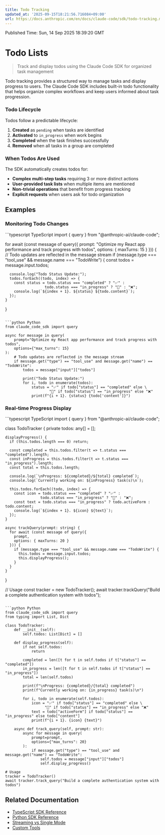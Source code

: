 ```yaml
---
title: Todo Tracking
updated_at: '2025-09-15T18:21:56.716084+09:00'
url: https://docs.anthropic.com/en/docs/claude-code/sdk/todo-tracking.md
---
```


Published Time: Sun, 14 Sep 2025 18:39:20 GMT

# Todo Lists

> Track and display todos using the Claude Code SDK for organized task management

Todo tracking provides a structured way to manage tasks and display progress to users. The Claude Code SDK includes built-in todo functionality that helps organize complex workflows and keep users informed about task progression.

### Todo Lifecycle

Todos follow a predictable lifecycle:

1. **Created** as `pending` when tasks are identified
2. **Activated** to `in_progress` when work begins
3. **Completed** when the task finishes successfully
4. **Removed** when all tasks in a group are completed

### When Todos Are Used

The SDK automatically creates todos for:

* **Complex multi-step tasks** requiring 3 or more distinct actions
* **User-provided task lists** when multiple items are mentioned
* **Non-trivial operations** that benefit from progress tracking
* **Explicit requests** when users ask for todo organization

## Examples

### Monitoring Todo Changes

<CodeGroup>
  ```typescript TypeScript
  import { query } from "@anthropic-ai/claude-code";

  for await (const message of query({
    prompt: "Optimize my React app performance and track progress with todos",
    options: { maxTurns: 15 }
  })) {
    // Todo updates are reflected in the message stream
    if (message.type === "tool_use" && message.name === "TodoWrite") {
      const todos = message.input.todos;
      
      console.log("Todo Status Update:");
      todos.forEach((todo, index) => {
        const status = todo.status === "completed" ? "✅" : 
                      todo.status === "in_progress" ? "🔧" : "❌";
        console.log(`${index + 1}. ${status} ${todo.content}`);
      });
    }
  }
  ```

  ```python Python
  from claude_code_sdk import query

  async for message in query(
      prompt="Optimize my React app performance and track progress with todos",
      options={"max_turns": 15}
  ):
      # Todo updates are reflected in the message stream
      if message.get("type") == "tool_use" and message.get("name") == "TodoWrite":
          todos = message["input"]["todos"]
          
          print("Todo Status Update:")
          for i, todo in enumerate(todos):
              status = "✅" if todo["status"] == "completed" else \
                      "🔧" if todo["status"] == "in_progress" else "❌"
              print(f"{i + 1}. {status} {todo['content']}")
  ```
</CodeGroup>

### Real-time Progress Display

<CodeGroup>
  ```typescript TypeScript
  import { query } from "@anthropic-ai/claude-code";

  class TodoTracker {
    private todos: any[] = [];
    
    displayProgress() {
      if (this.todos.length === 0) return;
      
      const completed = this.todos.filter(t => t.status === "completed").length;
      const inProgress = this.todos.filter(t => t.status === "in_progress").length;
      const total = this.todos.length;
      
      console.log(`\nProgress: ${completed}/${total} completed`);
      console.log(`Currently working on: ${inProgress} task(s)\n`);
      
      this.todos.forEach((todo, index) => {
        const icon = todo.status === "completed" ? "✅" : 
                    todo.status === "in_progress" ? "🔧" : "❌";
        const text = todo.status === "in_progress" ? todo.activeForm : todo.content;
        console.log(`${index + 1}. ${icon} ${text}`);
      });
    }
    
    async trackQuery(prompt: string) {
      for await (const message of query({
        prompt,
        options: { maxTurns: 20 }
      })) {
        if (message.type === "tool_use" && message.name === "TodoWrite") {
          this.todos = message.input.todos;
          this.displayProgress();
        }
      }
    }
  }

  // Usage
  const tracker = new TodoTracker();
  await tracker.trackQuery("Build a complete authentication system with todos");
  ```

  ```python Python
  from claude_code_sdk import query
  from typing import List, Dict

  class TodoTracker:
      def __init__(self):
          self.todos: List[Dict] = []
      
      def display_progress(self):
          if not self.todos:
              return
          
          completed = len([t for t in self.todos if t["status"] == "completed"])
          in_progress = len([t for t in self.todos if t["status"] == "in_progress"])
          total = len(self.todos)
          
          print(f"\nProgress: {completed}/{total} completed")
          print(f"Currently working on: {in_progress} task(s)\n")
          
          for i, todo in enumerate(self.todos):
              icon = "✅" if todo["status"] == "completed" else \
                    "🔧" if todo["status"] == "in_progress" else "❌"
              text = todo["activeForm"] if todo["status"] == "in_progress" else todo["content"]
              print(f"{i + 1}. {icon} {text}")
      
      async def track_query(self, prompt: str):
          async for message in query(
              prompt=prompt,
              options={"max_turns": 20}
          ):
              if message.get("type") == "tool_use" and message.get("name") == "TodoWrite":
                  self.todos = message["input"]["todos"]
                  self.display_progress()

  # Usage
  tracker = TodoTracker()
  await tracker.track_query("Build a complete authentication system with todos")
  ```
</CodeGroup>

## Related Documentation

* [TypeScript SDK Reference](/en/docs/claude-code/sdk/sdk-typescript)
* [Python SDK Reference](/en/docs/claude-code/sdk/sdk-python)
* [Streaming vs Single Mode](/en/docs/claude-code/sdk/streaming-vs-single-mode)
* [Custom Tools](/en/docs/claude-code/sdk/custom-tools)
